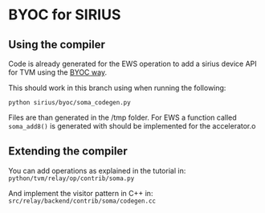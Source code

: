 BYOC for SIRIUS
===============

## Using the compiler

Code is already generated for the EWS operation to add a sirius device API for TVM using the [BYOC way](https://tvm.apache.org/2020/07/15/how-to-bring-your-own-codegen-to-tvm).

This should work in this branch using when running the following:
```
python sirius/byoc/soma_codegen.py
```
Files are than generated in the /tmp folder. For EWS a function called `soma_add8()` is generated with should be implemented for the accelerator.o

## Extending the compiler

You can add operations as explained in the tutorial in:
`python/tvm/relay/op/contrib/soma.py`

And implement the visitor pattern in C++ in:
`src/relay/backend/contrib/soma/codegen.cc`




